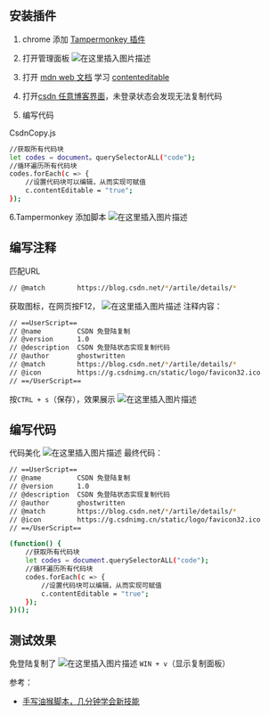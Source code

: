 

##  安装插件

1. chrome 添加 [Tampermonkey 插件](https://chrome.google.com/webstore/detail/tampermonkey/dhdgffkkebhmkfjojejmpbldmpobfkfo/related?hl=zh-CN)
2. 打开管理面板
![在这里插入图片描述](https://img-blog.csdnimg.cn/f7c17c8af2dc44de837b02a83f7c3f36.png)


3. 打开 [mdn web 文档](https://developer.mozilla.org/en-US/)   学习 [contenteditable](https://developer.mozilla.org/zh-CN/docs/Web/HTML/Global_attributes/contenteditable)
4. 打开[csdn 任意博客界面](https://ghostwritten.blog.csdn.net/article/details/126298557?spm=1001.2014.3001.5502)，未登录状态会发现无法复制代码
5. 编写代码

CsdnCopy.js
```bash
//获取所有代码块
let codes = document。querySelectorALL("code");
//循环遍历所有代码块
codes.forEach(c => {
    //设置代码块可以编辑，从而实现可赋值
    c.contentEditable = "true";
});
```
6.Tampermonkey 添加脚本
![在这里插入图片描述](https://img-blog.csdnimg.cn/09de7b7bfbe44f37a37328e457e8892b.png)
##  编写注释
匹配URL

```bash
// @match        https://blog.csdn.net/*/artile/details/*
```


获取图标，在网页按F12，
![在这里插入图片描述](https://img-blog.csdnimg.cn/14ffc106dfae43a38920903eb6b9fea9.png)
注释内容：


```bash
// ==UserScript==
// @name         CSDN 免登陆复制
// @version      1.0
// @description  CSDN 免登陆状态实现复制代码
// @author       ghostwritten
// @match        https://blog.csdn.net/*/artile/details/*
// @icon         https://g.csdnimg.cn/static/logo/favicon32.ico
// ==/UserScript==
```
按`CTRL + s`（保存），效果展示
![在这里插入图片描述](https://img-blog.csdnimg.cn/940c232a961c4137b0278e7a7a2966f1.png)
## 编写代码
代码美化
![在这里插入图片描述](https://img-blog.csdnimg.cn/65792f6fa18b464f8d61d9436162475a.png)
最终代码：

```bash
// ==UserScript==
// @name         CSDN 免登陆复制
// @version      1.0
// @description  CSDN 免登陆状态实现复制代码
// @author       ghostwritten
// @match        https://blog.csdn.net/*/artile/details/*
// @icon         https://g.csdnimg.cn/static/logo/favicon32.ico
// ==/UserScript==

(function() {
    //获取所有代码块
    let codes = document.querySelectorALL("code");
    //循环遍历所有代码块
    codes.forEach(c => {
        //设置代码块可以编辑，从而实现可赋值
        c.contentEditable = "true";
    });
})();
```

##  测试效果
免登陆复制了
![在这里插入图片描述](https://img-blog.csdnimg.cn/fc10baf661c843c9b650782aabdaf30a.png)
`WIN + v`（显示复制面板）

参考：

 - [手写油猴脚本，几分钟学会新技能](https://www.bilibili.com/video/BV1yT411L7n7?spm_id_from=333.999.0.0&vd_source=ae7b192be069682aabc96350ba419fc5)


